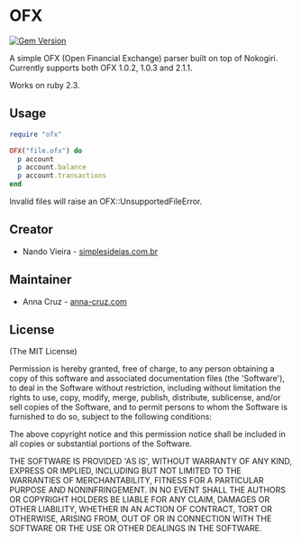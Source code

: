 # OFX

[![Gem Version](https://badge.fury.io/rb/ofx.svg)](https://badge.fury.io/rb/ofx)

A simple OFX (Open Financial Exchange) parser built on top of Nokogiri.
Currently supports both OFX 1.0.2, 1.0.3 and 2.1.1.

Works on ruby 2.3.

## Usage

``` ruby
require "ofx"

OFX("file.ofx") do
  p account
  p account.balance
  p account.transactions
end
```

Invalid files will raise an OFX::UnsupportedFileError.

## Creator

- Nando Vieira - [simplesideias.com.br](http://simplesideias.com.br)

## Maintainer

- Anna Cruz - [anna-cruz.com](http://anna-cruz.com)

## License

(The MIT License)

Permission is hereby granted, free of charge, to any person obtaining a
copy of this software and associated documentation files (the
'Software'), to deal in the Software without restriction, including
without limitation the rights to use, copy, modify, merge, publish,
distribute, sublicense, and/or sell copies of the Software, and to
permit persons to whom the Software is furnished to do so, subject to
the following conditions:

The above copyright notice and this permission notice shall be included
in all copies or substantial portions of the Software.

THE SOFTWARE IS PROVIDED 'AS IS', WITHOUT WARRANTY OF ANY KIND, EXPRESS
OR IMPLIED, INCLUDING BUT NOT LIMITED TO THE WARRANTIES OF
MERCHANTABILITY, FITNESS FOR A PARTICULAR PURPOSE AND NONINFRINGEMENT.
IN NO EVENT SHALL THE AUTHORS OR COPYRIGHT HOLDERS BE LIABLE FOR ANY
CLAIM, DAMAGES OR OTHER LIABILITY, WHETHER IN AN ACTION OF CONTRACT,
TORT OR OTHERWISE, ARISING FROM, OUT OF OR IN CONNECTION WITH THE
SOFTWARE OR THE USE OR OTHER DEALINGS IN THE SOFTWARE.
